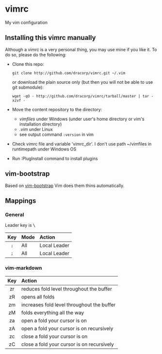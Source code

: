 vimrc
=====

My vim configuration

## Installing this vimrc manually

Although a vimrc is a very personal thing, you may use mine if you
like it. To do so, please do the following:

* Clone this repo:

    `git clone http://github.com/dracorp/vimrc.git ~/.vim`

    or download the plain source only (but then you will not be able to use git submodule):

    `wget -qO - http://github.com/dracorp/vimrc/tarball/master | tar -xzvf -`

* Move the content repository to the directory:

    * *vimfiles* under Windows (under user's home directory or vim's installation directory)
    * *.vim* under Linux
    * see output command `:version` in vim

* Check vimrc file and variable 'vimrc_dir'. I don't use path ~/vimfiles in runtimepath under Windows OS

* Run :PlugInstall command to install plugins

## vim-bootstrap

Based on [vim-bootstrap](https://vim-bootstrap.com/) Vim does them thins
automatically.

## Mappings

### General

Leader key is <kbd>\\</kbd>

|     Key      | Mode | Action       |
| :----------: | :--- | :----------- |
| <kbd>;</kbd> | All  | Local Leader |
|     `;`      | All  | Local Leader |

### vim-markdown

|  Key  | Action                                     |
| :---: | :----------------------------------------- |
|  zr   | reduces fold level throughout the buffer   |
|  zR   | opens all folds                            |
|  zm   | increases fold level throughout the buffer |
|  zM   | folds everything all the way               |
|  za   | open a fold your cursor is on              |
|  zA   | open a fold your cursor is on recursively  |
|  zc   | close a fold your cursor is on             |
|  zC   | close a fold your cursor is on recursively |

